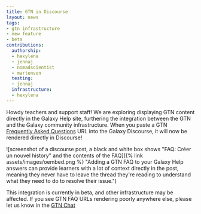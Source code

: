 ```yaml
---
title: GTN in Discourse
layout: news
tags:
- gtn infrastructure
- new feature
- beta
contributions:
  authorship:
  - hexylena
  - jennaj
  - nomadscientist
  - martenson
  testing:
  - jennaj
  infrastructure:
  - hexylena
---
```


Howdy teachers and support staff! We are exploring displaying GTN content directly in the Galaxy Help site, furthering the integration between the GTN and the Galaxy community infrastructure.
When you paste a GTN <abbr title="FAQ">Frequently Asked Questions</abbr> URL into the Galaxy Discourse, it will now be rendered directly in Discourse!

![screenshot of a discourse post, a black and white box shows "FAQ: Créer un nouvel history" and the contents of the FAQ]({% link assets/images/oembed.png %} "Adding a GTN FAQ to your Galaxy Help answers can provide learners with a lot of context directly in the post, meaning they never have to leave the thread they're reading to understand what they need to do to resolve their issue.")

This integration is currently in beta, and other infrastructure may be affected. If you see GTN FAQ URLs rendering poorly anywhere else, please let us know in the [GTN Chat](https://matrix.to/#/!Galaxy-Training-Network_Lobby:gitter.im)
